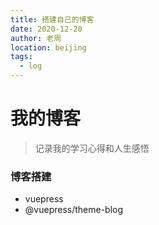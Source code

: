 ```yaml
---
title: 搭建自己的博客
date: 2020-12-20
author: 老周
location: beijing
tags:
  - log
---
```


# 我的博客

> 记录我的学习心得和人生感悟

### 博客搭建

- vuepress
- @vuepress/theme-blog
